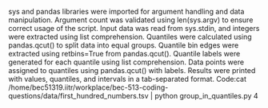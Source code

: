 sys and pandas libraries were imported for argument handling and data manipulation.
Argument count was validated using len(sys.argv) to ensure correct usage of the script.
Input data was read from sys.stdin, and integers were extracted using list comprehension.
Quantiles were calculated using pandas.qcut() to split data into equal groups.
Quantile bin edges were extracted using retbins=True from pandas.qcut().
Quantile labels were generated for each quantile using list comprehension.
Data points were assigned to quantiles using pandas.qcut() with labels.
Results were printed with values, quantiles, and intervals in a tab-separated format.
Code:cat /home/bec51319.iitr/workplace/bec-513-coding-questions/data/first_hundred_numbers.tsv | python group_in_quantiles.py 4 
